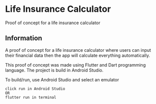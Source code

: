 # Life Insurance Calculator
Proof of concept for a life insurance calculator

## Information
A proof of concept for a life insurance calculator where users can input their financial data then
the app will calculate everything automatically.

This proof of concept was made using Flutter and Dart programming language.
The project is build in Android Studio.

To build/run, use Android Studio and select an emulator
```
click run in Android Studio
OR
flutter run in terminal
```
